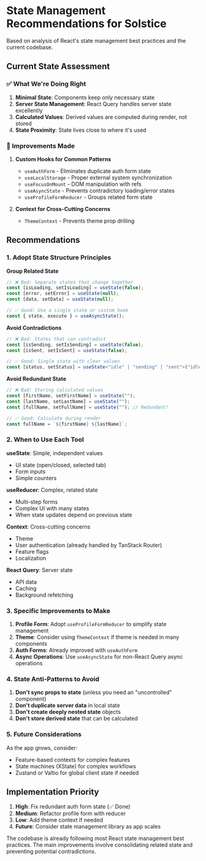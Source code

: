 # State Management Recommendations for Solstice

Based on analysis of React's state management best practices and the current codebase.

## Current State Assessment

### ✅ What We're Doing Right

1. **Minimal State**: Components keep only necessary state
2. **Server State Management**: React Query handles server state excellently
3. **Calculated Values**: Derived values are computed during render, not stored
4. **State Proximity**: State lives close to where it's used

### 🔧 Improvements Made

1. **Custom Hooks for Common Patterns**
   - `useAuthForm` - Eliminates duplicate auth form state
   - `useLocalStorage` - Proper external system synchronization
   - `useFocusOnMount` - DOM manipulation with refs
   - `useAsyncState` - Prevents contradictory loading/error states
   - `useProfileFormReducer` - Groups related form state

2. **Context for Cross-Cutting Concerns**
   - `ThemeContext` - Prevents theme prop drilling

## Recommendations

### 1. Adopt State Structure Principles

**Group Related State**

```typescript
// ❌ Bad: Separate states that change together
const [isLoading, setIsLoading] = useState(false);
const [error, setError] = useState(null);
const [data, setData] = useState(null);

// ✅ Good: Use a single state or custom hook
const { state, execute } = useAsyncState();
```

**Avoid Contradictions**

```typescript
// ❌ Bad: States that can contradict
const [isSending, setIsSending] = useState(false);
const [isSent, setIsSent] = useState(false);

// ✅ Good: Single state with clear values
const [status, setStatus] = useState<"idle" | "sending" | "sent">("idle");
```

**Avoid Redundant State**

```typescript
// ❌ Bad: Storing calculated values
const [firstName, setFirstName] = useState("");
const [lastName, setLastName] = useState("");
const [fullName, setFullName] = useState(""); // Redundant!

// ✅ Good: Calculate during render
const fullName = `${firstName} ${lastName}`;
```

### 2. When to Use Each Tool

**useState**: Simple, independent values

- UI state (open/closed, selected tab)
- Form inputs
- Simple counters

**useReducer**: Complex, related state

- Multi-step forms
- Complex UI with many states
- When state updates depend on previous state

**Context**: Cross-cutting concerns

- Theme
- User authentication (already handled by TanStack Router)
- Feature flags
- Localization

**React Query**: Server state

- API data
- Caching
- Background refetching

### 3. Specific Improvements to Make

1. **Profile Form**: Adopt `useProfileFormReducer` to simplify state management
2. **Theme**: Consider using `ThemeContext` if theme is needed in many components
3. **Auth Forms**: Already improved with `useAuthForm`
4. **Async Operations**: Use `useAsyncState` for non-React Query async operations

### 4. State Anti-Patterns to Avoid

1. **Don't sync props to state** (unless you need an "uncontrolled" component)
2. **Don't duplicate server data** in local state
3. **Don't create deeply nested state** objects
4. **Don't store derived state** that can be calculated

### 5. Future Considerations

As the app grows, consider:

- Feature-based contexts for complex features
- State machines (XState) for complex workflows
- Zustand or Valtio for global client state if needed

## Implementation Priority

1. **High**: Fix redundant auth form state (✅ Done)
2. **Medium**: Refactor profile form with reducer
3. **Low**: Add theme context if needed
4. **Future**: Consider state management library as app scales

The codebase is already following most React state management best practices. The main improvements involve consolidating related state and preventing potential contradictions.
